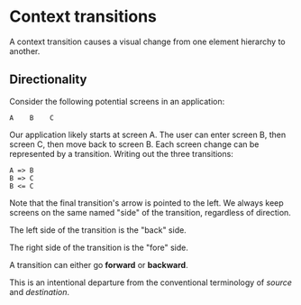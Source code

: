 # Context transitions

A context transition causes a visual change from one element hierarchy to another.

## Directionality

Consider the following potential screens in an application:

```
A    B    C
```

Our application likely starts at screen A. The user can enter screen B, then screen C, then move back to screen B. Each screen change can be represented by a transition. Writing out the three transitions:

```
A => B
B => C
B <= C
```

Note that the final transition's arrow is pointed to the left. We always keep screens on the same named "side" of the transition, regardless of direction.

The left side of the transition is the "back" side.

The right side of the transition is the "fore" side.

A transition can either go **forward** or **backward**.

This is an intentional departure from the conventional terminology of _source_ and _destination_.

